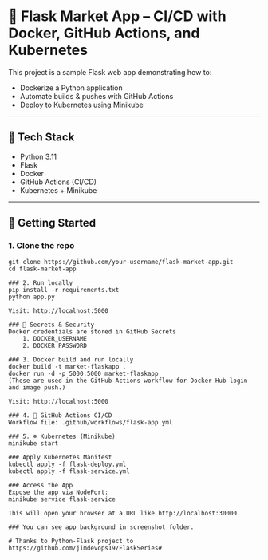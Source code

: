 # 🐍 Flask Market App – CI/CD with Docker, GitHub Actions, and Kubernetes

This project is a sample Flask web app demonstrating how to:
- Dockerize a Python application
- Automate builds & pushes with GitHub Actions
- Deploy to Kubernetes using Minikube

---

## 🔧 Tech Stack

- Python 3.11
- Flask
- Docker
- GitHub Actions (CI/CD)
- Kubernetes + Minikube

---

## 🚀 Getting Started

### 1. Clone the repo

```
git clone https://github.com/your-username/flask-market-app.git
cd flask-market-app

### 2. Run locally
pip install -r requirements.txt
python app.py

Visit: http://localhost:5000

### 🔐 Secrets & Security
Docker credentials are stored in GitHub Secrets
    1. DOCKER_USERNAME
    2. DOCKER_PASSWORD

### 3. Docker build and run locally
docker build -t market-flaskapp .
docker run -d -p 5000:5000 market-flaskapp
(These are used in the GitHub Actions workflow for Docker Hub login and image push.)

Visit: http://localhost:5000

### 4. 🤖 GitHub Actions CI/CD
Workflow file: .github/workflows/flask-app.yml

### 5. ☸️ Kubernetes (Minikube)
minikube start

### Apply Kubernetes Manifest
kubectl apply -f flask-deploy.yml
kubectl apply -f flask-service.yml

### Access the App
Expose the app via NodePort:
minikube service flask-service

This will open your browser at a URL like http://localhost:30000

### You can see app background in screenshot folder.

# Thanks to Python-Flask project to https://github.com/jimdevops19/FlaskSeries#

